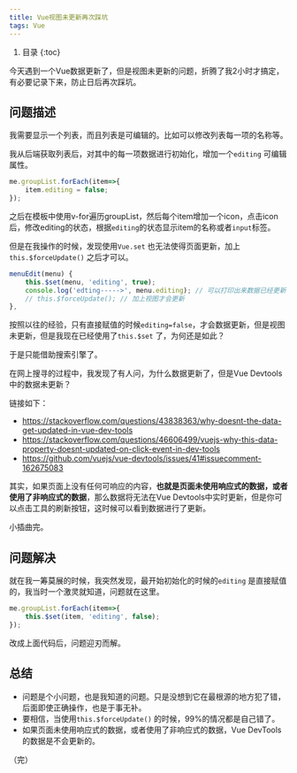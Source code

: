 ```yaml
---
title: Vue视图未更新再次踩坑
tags: Vue
---
```


1. 目录
{:toc}


今天遇到一个Vue数据更新了，但是视图未更新的问题，折腾了我2小时才搞定，有必要记录下来，防止日后再次踩坑。

<!--more-->

## 问题描述

我需要显示一个列表，而且列表是可编辑的。比如可以修改列表每一项的名称等。

我从后端获取列表后，对其中的每一项数据进行初始化，增加一个`editing` 可编辑属性。

```js
me.groupList.forEach(item=>{
    item.editing = false;
});
```

之后在模板中使用v-for遍历groupList，然后每个item增加一个icon，点击icon后，修改editing的状态，根据`editing`的状态显示item的名称或者`input`标签。

但是在我操作的时候，发现使用`Vue.set` 也无法使得页面更新，加上`this.$forceUpdate()` 之后才可以。

```js
menuEdit(menu) {
    this.$set(menu, 'editing', true);
    console.log('edting----->', menu.editing); // 可以打印出来数据已经更新
    // this.$forceUpdate(); // 加上视图才会更新
},
```

按照以往的经验，只有直接赋值的时候`editing=false`，才会数据更新，但是视图未更新，但是我现在已经使用了`this.$set` 了，为何还是如此？

于是只能借助搜索引擎了。

在网上搜寻的过程中，我发现了有人问，为什么数据更新了，但是Vue Devtools中的数据未更新？

链接如下：

- https://stackoverflow.com/questions/43838363/why-doesnt-the-data-get-updated-in-vue-dev-tools
- https://stackoverflow.com/questions/46606499/vuejs-why-this-data-property-doesnt-updated-on-click-event-in-dev-tools
- https://github.com/vuejs/vue-devtools/issues/41#issuecomment-162675083

其实，如果页面上没有任何可响应的内容，**也就是页面未使用响应式的数据，或者使用了非响应式的数据**，那么数据将无法在Vue Devtools中实时更新，但是你可以点击工具的刷新按钮，这时候可以看到数据进行了更新。

小插曲完。

## 问题解决

就在我一筹莫展的时候，我突然发现，最开始初始化的时候的`editing` 是直接赋值的，我当时一个激灵就知道，问题就在这里。

```js
me.groupList.forEach(item=>{
    this.$set(item, 'editing', false);
});
```

改成上面代码后，问题迎刃而解。



## 总结

- 问题是个小问题，也是我知道的问题。只是没想到它在最根源的地方犯了错，后面即使正确操作，也是于事无补。
- 要相信，当使用`this.$forceUpdate()` 的时候，99%的情况都是自己错了。
- 如果页面未使用响应式的数据，或者使用了非响应式的数据，Vue DevTools的数据是不会更新的。



（完）

